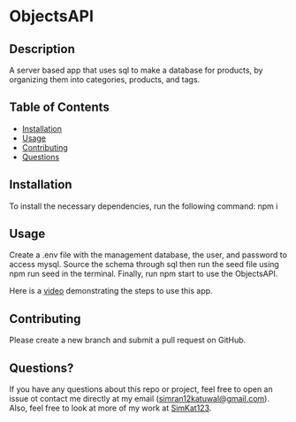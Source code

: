 # ObjectsAPI
 
## Description
A server based app that uses sql to make a database for products, by organizing them into categories, products, and tags.

## Table of Contents
* [Installation](#installation)
* [Usage](#usage)
* [Contributing](#contributing)
* [Questions](#questions)

## Installation
To install the necessary dependencies, run the following command: npm i

## Usage
Create a .env file with the management database, the user, and password to access mysql. Source the schema through sql then run the seed file using npm run seed in the terminal. Finally, run npm start to use the ObjectsAPI.

Here is a [video](https://drive.google.com/file/d/1pKn3ZLjgEoJu_nl-lB6GHvE74jnP-bCt/view?usp=share_link) demonstrating the steps to use this app.

## Contributing
Please create a new branch and submit a pull request on GitHub.

## Questions?
If you have any questions about this repo or project, feel free to open an issue ot contact me directly at my email ([simran12katuwal@gmail.com](simran12katuwal@gmail.com)). Also, feel free to look at more of my work at [SimKat123](https://github.com/SimKat123).